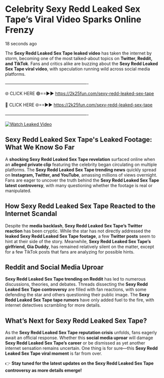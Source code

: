 # Celebrity Sexy Redd Leaked Sex Tape’s Viral Video Sparks Online Frenzy

18 seconds ago

The **Sexy Redd Leaked Sex Tape leaked video** has taken the internet by storm, becoming one of the most talked-about topics on **Twitter, Reddit, and TikTok**. Fans and critics alike are buzzing about the **Sexy Redd Leaked Sex Tape viral video**, with speculation running wild across social media platforms.

———————————————————-

🌐 CLICK HERE 🟢==►► https://2k25fun.com/sexy-redd-leaked-sex-tape

🔴 CLICK HERE 🌐==►► https://2k25fun.com/sexy-redd-leaked-sex-tape

———————————————————-

[![Watch Leaked Video](https://miro.medium.com/v2/resize:fit:828/format:webp/1*cilzJN44JGOrTw9NJCrNHA.gif "Watch Leaked Video")](https://2k25fun.com/sexy-redd-leaked-sex-tape)

## **Sexy Redd Leaked Sex Tape's Leaked Footage: What We Know So Far**  
A **shocking Sexy Redd Leaked Sex Tape revelation** surfaced online when an **alleged private clip** featuring the celebrity began circulating on multiple platforms. The **Sexy Redd Leaked Sex Tape trending news** quickly spread on **Instagram, Twitter, and YouTube**, amassing millions of views overnight. Fans are eager to uncover the truth behind the **Sexy Redd Leaked Sex Tape latest controversy**, with many questioning whether the footage is real or manipulated.  

## **How Sexy Redd Leaked Sex Tape Reacted to the Internet Scandal**  
Despite the **media backlash**, **Sexy Redd Leaked Sex Tape’s Twitter reaction** has been cryptic. While the star has not directly addressed the **leaked Sexy Redd Leaked Sex Tape footage**, a few **Twitter posts** seem to hint at their side of the story. Meanwhile, **Sexy Redd Leaked Sex Tape’s girlfriend, Gia Duddy**, has remained relatively silent on the matter, except for a few TikTok posts that fans are analyzing for possible hints.  

## **Reddit and Social Media Uproar**  
**Sexy Redd Leaked Sex Tape trending on Reddit** has led to numerous discussions, theories, and debates. Threads dissecting the **Sexy Redd Leaked Sex Tape controversy** are filled with fan reactions, with some defending the star and others questioning their public image. The **Sexy Redd Leaked Sex Tape tape rumors** have only added fuel to the fire, with internet detectives scrambling for more details.  

## **What’s Next for Sexy Redd Leaked Sex Tape?**  
As the **Sexy Redd Leaked Sex Tape reputation crisis** unfolds, fans eagerly await an official response. Whether this **social media uproar** will damage **Sexy Redd Leaked Sex Tape’s career** or be dismissed as yet another internet sensation remains uncertain. One thing is for sure—this **Sexy Redd Leaked Sex Tape viral moment** is far from over.  

👉 **Stay tuned for the latest updates on the Sexy Redd Leaked Sex Tape controversy as more details emerge!**  
